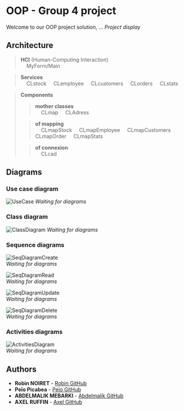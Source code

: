 # OOP - Group 4 project

Welcome to our OOP project solution, ... *Project display*

## Architecture 
> **HCI** (Human-Computing Interaction)  
> &nbsp;&nbsp;&nbsp; MyForm/Main


> **Services**  
> &nbsp;&nbsp;&nbsp; CLstock
> &nbsp;&nbsp;&nbsp; CLemployee
> &nbsp;&nbsp;&nbsp; CLcustomers
> &nbsp;&nbsp;&nbsp; CLorders
> &nbsp;&nbsp;&nbsp; CLstats


> **Components**
> >**mother classes** <br>
> >&nbsp;&nbsp;&nbsp; CLmap
> >&nbsp;&nbsp;&nbsp; CLAdress
> 
> >**of mapping**  
> >&nbsp;&nbsp;&nbsp; CLmapStock
> >&nbsp;&nbsp;&nbsp; CLmapEmployee
> >&nbsp;&nbsp;&nbsp; CLmapCustomers
> >&nbsp;&nbsp;&nbsp; CLmapOrder
> >&nbsp;&nbsp;&nbsp; CLmapStats
>
> >**of connexion**  
> >&nbsp;&nbsp;&nbsp; CLcad


## Diagrams

### Use case diagram
![UseCase](lien)
*Waiting for diagrams*

### Class diagram
![ClassDiagram](lien)
*Waiting for diagrams*

### Sequence diagrams
![SeqDiagramCreate]()  
*Waiting for diagrams*

![SeqDiagramRead]()  
*Waiting for diagrams*

![SeqDiagramUpdate]()  
*Waiting for diagrams*

![SeqDiagramDelete]()  
*Waiting for diagrams*



### Activities diagrams
![ActivitiesDiagram]()  
*Waiting for diagrams*

## Authors
* **Robin NOIRET** - [Robin GitHub](https://github.com/RobinNoiret)
* **Peïo Picabea** - [Peïo GitHub](lien)
* **ABDELMALIK MEBARKI** -  [Abdelmalik GitHub](https://github.com/mebmal)
* **AXEL RUFFIN** - [Axel GitHub](https://github.com/AxelR69)
